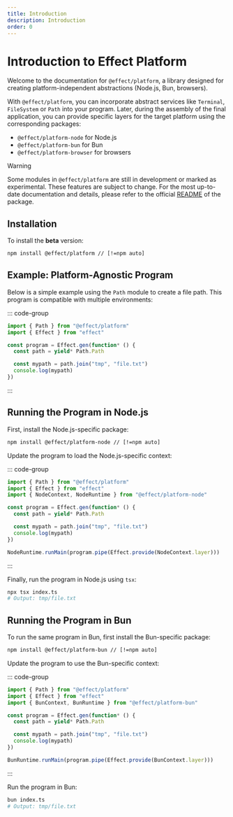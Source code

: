 ```yaml
---
title: Introduction
description: Introduction
order: 0
---
```


# Introduction to Effect Platform

Welcome to the documentation for `@effect/platform`, a library designed for creating platform-independent abstractions (Node.js, Bun, browsers).

With `@effect/platform`, you can incorporate abstract services like `Terminal`, `FileSystem` or `Path` into your program.
Later, during the assembly of the final application, you can provide specific layers for the target platform using the corresponding packages:

- `@effect/platform-node` for Node.js
- `@effect/platform-bun` for Bun
- `@effect/platform-browser` for browsers

> [!WARNING]
> Some modules in `@effect/platform` are still in development or marked as
> experimental. These features are subject to change. For the most up-to-date
> documentation and details, please refer to the official
> [README](https://github.com/Effect-TS/effect/blob/main/packages/platform/README.md)
> of the package.

## Installation

To install the **beta** version:

```bash
npm install @effect/platform // [!=npm auto]
```

## Example: Platform-Agnostic Program

Below is a simple example using the `Path` module to create a file path. This program is compatible with multiple environments:

::: code-group

```ts [index.ts] twoslash
import { Path } from "@effect/platform"
import { Effect } from "effect"

const program = Effect.gen(function* () {
  const path = yield* Path.Path

  const mypath = path.join("tmp", "file.txt")
  console.log(mypath)
})
```

:::

## Running the Program in Node.js

First, install the Node.js-specific package:

```bash
npm install @effect/platform-node // [!=npm auto]
```

Update the program to load the Node.js-specific context:

::: code-group

```ts [index.ts] twoslash
import { Path } from "@effect/platform"
import { Effect } from "effect"
import { NodeContext, NodeRuntime } from "@effect/platform-node"

const program = Effect.gen(function* () {
  const path = yield* Path.Path

  const mypath = path.join("tmp", "file.txt")
  console.log(mypath)
})

NodeRuntime.runMain(program.pipe(Effect.provide(NodeContext.layer)))
```

:::

Finally, run the program in Node.js using `tsx`:

```bash
npx tsx index.ts
# Output: tmp/file.txt
```

## Running the Program in Bun

To run the same program in Bun, first install the Bun-specific package:

```bash
npm install @effect/platform-bun // [!=npm auto]
```

Update the program to use the Bun-specific context:

::: code-group

```ts [index.ts] twoslash
import { Path } from "@effect/platform"
import { Effect } from "effect"
import { BunContext, BunRuntime } from "@effect/platform-bun"

const program = Effect.gen(function* () {
  const path = yield* Path.Path

  const mypath = path.join("tmp", "file.txt")
  console.log(mypath)
})

BunRuntime.runMain(program.pipe(Effect.provide(BunContext.layer)))
```

:::

Run the program in Bun:

```bash
bun index.ts
# Output: tmp/file.txt
```
